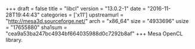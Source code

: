 +++
draft = false
title = "libcl"
version = "13.0.2-1"
date = "2016-11-28T19:44:43"
categories = ['x11']
upstreamurl = "http://mesa3d.sourceforge.net/"
arch = "x86_64"
size = "4933696"
usize = "17655880"
sha1sum = "cea9a53ba247bc4934bf664035988d0c7292b8af"
+++
Mesa OpenCL library.